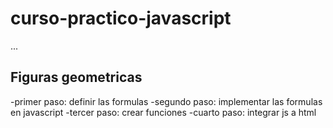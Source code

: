 # curso-practico-javascript

...

## Figuras geometricas

-primer paso: definir las formulas
-segundo paso: implementar las formulas en javascript
-tercer paso: crear funciones
-cuarto paso: integrar js a html
